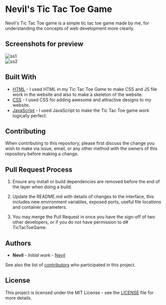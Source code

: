 # Nevil's Tic Tac Toe Game

Nevil's Tic Tac Toe game is a simple tic tac toe game made by me, for understanding the concepts of web development more clearly.

## Screenshots for preview

![ss1](https://github.com/NevilXD/TicTacToeGame/blob/main/ss1.jpg?raw=true)
<br>
![ss2](https://github.com/NevilXD/TicTacToeGame/blob/main/ss2.jpg?raw=true)

## Built With

* [HTML](https://en.wikipedia.org/wiki/HTML) - I used HTML in my Tic Tac Toe Game to make CSS and JS file work in the website and also to make a skeleton of the website.
* [CSS](https://en.wikipedia.org/wiki/CSS) - I used CSS for adding awesome and attractive designs to my website.
* [JavaScript](https://en.wikipedia.org/wiki/JavaScript) - I used JavaScript to make the Tic Tac Toe game work logically perfect.

## Contributing

When contributing to this repository, please first discuss the change you wish to make via issue, email, or any other method with the owners of this repository before making a change. 

## Pull Request Process

1. Ensure any install or build dependencies are removed before the end of the layer when doing a build.

2. Update the README.md with details of changes to the interface, this includes new environment variables, exposed ports, useful file locations and container parameters.

3. You may merge the Pull Request in once you have the sign-off of two other developers, or if you do not have permission to d# TicTacToeGame.

## Authors

* **Nevil** - *Initial work* - [Nevil](https://github.com/NevilXD)

See also the list of [contributors](https://github.com/NevilXD/TicTacToeGame/contributors) who participated in this project.

## License

This project is licensed under the MIT License - see the [LICENSE](https://github.com/NevilXD/TicTacToeGame/blob/44fc4153f4d18a180e82c20357a45cae670b0cdf/LICENSE#L4) file for more details.
